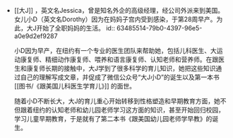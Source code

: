 - [[大J]] ，英文名Jessica，曾是知名外企的高级经理，经公司外派来到美国。女儿小D（英文名Dorothy）因为在妈妈子宫内受到感染，于第28周早产。为此，大J开始了全职妈妈的生活。
  id:: 63485514-79b0-4397-96e5-a0e9d2ef9287
  
  小D因为早产，在纽约有一个专业的医生团队来帮助她，包括儿科医生、大运动康复师、精细动作康复师、喂养和语言康复师、认知老师和营养师。在跟医生和康复师长期的接触中，大J学到了很多科学的育儿知识，她把这些知识通过自己的理解写成文章，并促成了微信公众号“大J小D”的诞生以及第一本书 [[图书/《跟美国儿科医生学育儿》]] 的面世。
  
  随着小D不断长大，大J的育儿重心开始转移到性格塑造和早期教育方面，她不但跟着纽约的认知老师和幼儿园老师学习这方面的知识，甚至开始回归校园，学习儿童早期教育，于是就有了第二本书《跟美国幼儿园老师学早教》的诞生。